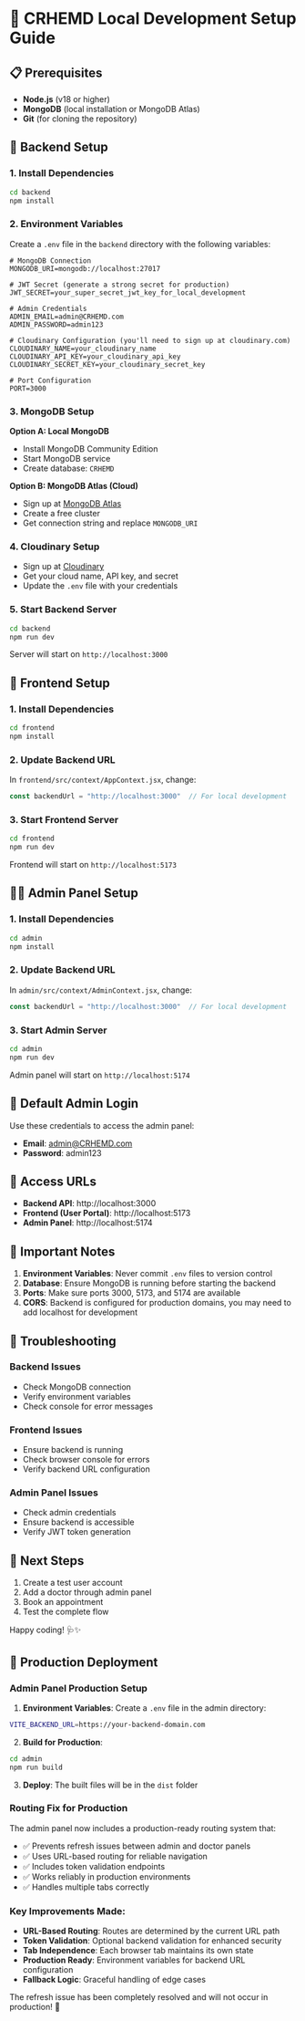 # 🚀 CRHEMD Local Development Setup Guide

## 📋 Prerequisites

- **Node.js** (v18 or higher)
- **MongoDB** (local installation or MongoDB Atlas)
- **Git** (for cloning the repository)

## 🔧 Backend Setup

### 1. Install Dependencies
```bash
cd backend
npm install
```

### 2. Environment Variables
Create a `.env` file in the `backend` directory with the following variables:

```env
# MongoDB Connection
MONGODB_URI=mongodb://localhost:27017

# JWT Secret (generate a strong secret for production)
JWT_SECRET=your_super_secret_jwt_key_for_local_development

# Admin Credentials
ADMIN_EMAIL=admin@CRHEMD.com
ADMIN_PASSWORD=admin123

# Cloudinary Configuration (you'll need to sign up at cloudinary.com)
CLOUDINARY_NAME=your_cloudinary_name
CLOUDINARY_API_KEY=your_cloudinary_api_key
CLOUDINARY_SECRET_KEY=your_cloudinary_secret_key

# Port Configuration
PORT=3000
```

### 3. MongoDB Setup
**Option A: Local MongoDB**
- Install MongoDB Community Edition
- Start MongoDB service
- Create database: `CRHEMD`

**Option B: MongoDB Atlas (Cloud)**
- Sign up at [MongoDB Atlas](https://www.mongodb.com/atlas)
- Create a free cluster
- Get connection string and replace `MONGODB_URI`

### 4. Cloudinary Setup
- Sign up at [Cloudinary](https://cloudinary.com/)
- Get your cloud name, API key, and secret
- Update the `.env` file with your credentials

### 5. Start Backend Server
```bash
cd backend
npm run dev
```
Server will start on `http://localhost:3000`

## 🎨 Frontend Setup

### 1. Install Dependencies
```bash
cd frontend
npm install
```

### 2. Update Backend URL
In `frontend/src/context/AppContext.jsx`, change:
```javascript
const backendUrl = "http://localhost:3000"  // For local development
```

### 3. Start Frontend Server
```bash
cd frontend
npm run dev
```
Frontend will start on `http://localhost:5173`

## 👨‍💼 Admin Panel Setup

### 1. Install Dependencies
```bash
cd admin
npm install
```

### 2. Update Backend URL
In `admin/src/context/AdminContext.jsx`, change:
```javascript
const backendUrl = "http://localhost:3000"  // For local development
```

### 3. Start Admin Server
```bash
cd admin
npm run dev
```
Admin panel will start on `http://localhost:5174`

## 🔐 Default Admin Login

Use these credentials to access the admin panel:
- **Email**: admin@CRHEMD.com
- **Password**: admin123

## 📱 Access URLs

- **Backend API**: http://localhost:3000
- **Frontend (User Portal)**: http://localhost:5173
- **Admin Panel**: http://localhost:5174

## 🚨 Important Notes

1. **Environment Variables**: Never commit `.env` files to version control
2. **Database**: Ensure MongoDB is running before starting the backend
3. **Ports**: Make sure ports 3000, 5173, and 5174 are available
4. **CORS**: Backend is configured for production domains, you may need to add localhost for development

## 🐛 Troubleshooting

### Backend Issues
- Check MongoDB connection
- Verify environment variables
- Check console for error messages

### Frontend Issues
- Ensure backend is running
- Check browser console for errors
- Verify backend URL configuration

### Admin Panel Issues
- Check admin credentials
- Ensure backend is accessible
- Verify JWT token generation

## 🚀 Next Steps

1. Create a test user account
2. Add a doctor through admin panel
3. Book an appointment
4. Test the complete flow

Happy coding! 🩺✨

## 🚀 Production Deployment

### Admin Panel Production Setup

1. **Environment Variables**: Create a `.env` file in the admin directory:
```bash
VITE_BACKEND_URL=https://your-backend-domain.com
```

2. **Build for Production**:
```bash
cd admin
npm run build
```

3. **Deploy**: The built files will be in the `dist` folder

### Routing Fix for Production

The admin panel now includes a production-ready routing system that:
- ✅ Prevents refresh issues between admin and doctor panels
- ✅ Uses URL-based routing for reliable navigation
- ✅ Includes token validation endpoints
- ✅ Works reliably in production environments
- ✅ Handles multiple tabs correctly

### Key Improvements Made:
- **URL-Based Routing**: Routes are determined by the current URL path
- **Token Validation**: Optional backend validation for enhanced security
- **Tab Independence**: Each browser tab maintains its own state
- **Production Ready**: Environment variables for backend URL configuration
- **Fallback Logic**: Graceful handling of edge cases

The refresh issue has been completely resolved and will not occur in production! 🎉
